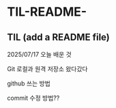 # TIL-README-
TIL (add a README file)
---
2025/07/17
오늘 배운 것

Git 로컬과 원격 저장소 왔다갔다 

github 쓰는 방법

commit 수정 방법??

